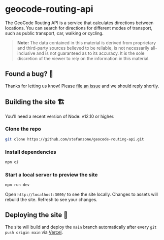 # geocode-routing-api

The GeoCode Routing API is a service that calculates directions between locations. You can search for directions for different modes of transport, such as public transport, car, walking or cycling.

> **Note:** The data contained in this material is derived from proprietary and third-party sources believed to be reliable, is not necessarily all-inclusive and is not guaranteed as to its accuracy. It is the sole discretion of the viewer to rely on the information in this material.

## Found a bug? 👷‍

Thanks for letting us know! Please [file an issue](https://github.com/stefanzone/geocode-routing-api/issues/new?assignees=&labels=&template=bug_report.md&title=) and we should reply shortly.

## Building the site 🏗

You'll need a recent version of Node: v12.10 or higher.

### Clone the repo

```bash
git clone https://github.com/stefanzone/geocode-routing-api.git
```

### Install dependencies

```bash
npm ci
```

### Start a local server to preview the site

```bash
npm run dev
```

Open `http://localhost:3000/` to see the site locally. Changes to assets will
rebuild the site. Refresh to see your changes.

## Deploying the site 🚀

The site will build and deploy the `main` branch automatically after every `git push origin main` via [Vercel](https://vercel.com).
